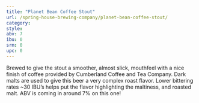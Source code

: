 ```yaml
---
title: "Planet Bean Coffee Stout"
url: /spring-house-brewing-company/planet-bean-coffee-stout/
category: 
style: 
abv: 7
ibu: 0
srm: 0
upc: 0
---
```

Brewed to give the stout a smoother, almost slick, mouthfeel with a nice finish of coffee provided by Cumberland Coffee and Tea Company. Dark malts are used to give this beer a very complex roast flavor. Lower bittering rates ~30 IBU’s helps put the flavor highlighting the maltiness, and roasted malt. ABV is coming in around 7% on this one!
